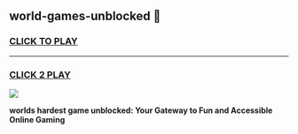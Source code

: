
## world-games-unblocked 👋
<h3>
<a href="https://premium.freeplayer.one?title=world-games-unblocked&ref=14F">CLICK TO PLAY</a></h3>
<hr>

<h3>
<a href="https://premium.freeplayer.one?title=world-games-unblocked&ref=14F">CLICK 2 PLAY</a>
  
</h3>

<a href="https://premium.freeplayer.one?title=world-games-unblocked&ref=12F/"><img src="https://clearcache.store/games.png"></a>


**worlds hardest game unblocked: Your Gateway to Fun and Accessible Online Gaming**
